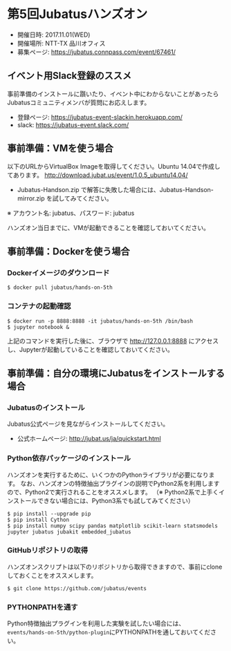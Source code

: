 # 第5回Jubatusハンズオン

- 開催日時: 2017.11.01(WED)
- 開催場所: NTT-TX 品川オフィス
- 募集ページ: https://jubatus.connpass.com/event/67461/

## イベント用Slack登録のススメ

事前準備のインストールに躓いたり、イベント中にわからないことがあったら
Jubatusコミュニティメンバが質問にお応えします。

- 登録ページ: https://jubatus-event-slackin.herokuapp.com/
- slack: https://jubatus-event.slack.com/

## 事前準備：VMを使う場合

以下のURLからVirtualBox Imageを取得してください。Ubuntu 14.04で作成してあります。
http://download.jubat.us/event/1.0.5_ubuntu14.04/
- Jubatus-Handson.zip で解答に失敗した場合には、Jubatus-Handson-mirror.zip を試してみてください。

※ アカウント名: jubatus、パスワード: jubatus

ハンズオン当日までに、VMが起動できることを確認しておいてください。

## 事前準備：Dockerを使う場合

### Dockerイメージのダウンロード
```
$ docker pull jubatus/hands-on-5th
```

### コンテナの起動確認
```
$ docker run -p 8888:8888 -it jubatus/hands-on-5th /bin/bash
$ jupyter notebook &
```
上記のコマンドを実行した後に、ブラウザで http://127.0.0.1:8888 にアクセスし、Jupyterが起動していることを確認しておいてください。


## 事前準備：自分の環境にJubatusをインストールする場合

### Jubatusのインストール

Jubatus公式ページを見ながらインストールしてください。

- 公式ホームページ: http://jubat.us/ja/quickstart.html

### Python依存パッケージのインストール

ハンズオンを実行するために、いくつかのPythonライブラリが必要になります。
なお、ハンズオンの特徴抽出プラグインの説明でPython2系を利用しますので、Python2で実行されることをオススメします。
（※ Python2系で上手くインストールできない場合には、Python3系でも試してみてください）

```
$ pip install --upgrade pip
$ pip install Cython
$ pip install numpy scipy pandas matplotlib scikit-learn statsmodels jupyter jubatus jubakit embedded_jubatus
```

### GitHubリポジトリの取得

ハンズオンスクリプトは以下のリポジトリから取得できますので、事前にcloneしておくことをオススメします。

```
$ git clone https://github.com/jubatus/events
```

### PYTHONPATHを通す

Python特徴抽出プラグインを利用した実験を試したい場合には、
`events/hands-on-5th/python-plugin`にPYTHONPATHを通しておいてください。

